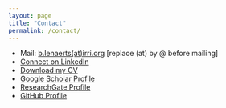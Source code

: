 ```yaml
---
layout: page
title: "Contact"
permalink: /contact/
---
```


* Mail: [b.lenaerts(at)irri.org](mailto:b.lenaerts(at)irri.org) [replace (at) by @ before mailing]
* [Connect on LinkedIn](https://www.linkedin.com/in/bertlenaerts) 
* <a id="raw-url" href="https://raw.githubusercontent.com/bertlenaerts/bertlenaerts.github.io/master/files/cv_Bert Lenaerts_no_contacts.pdf">Download my CV</a>
* [Google Scholar Profile](https://scholar.google.be/citations?user=RP4y7_8AAAAJ&hl=nl)  
* [ResearchGate Profile](https://www.researchgate.net/profile/Bert_Lenaerts/publications)  
* [GitHub Profile](https://github.com/BertLenaerts)
